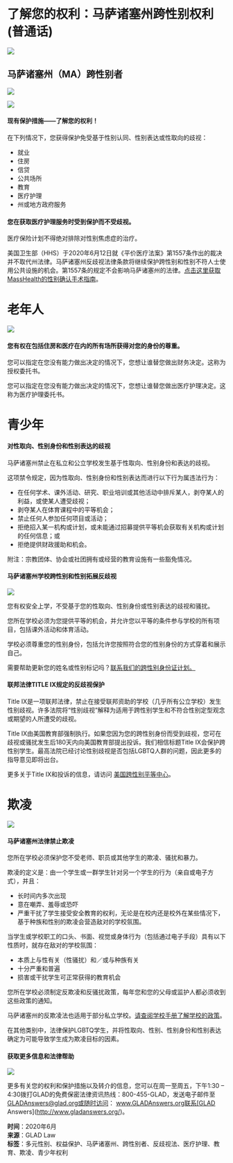 # 了解您的权利：马萨诸塞州跨性别权利 (普通话)

![](https://glad-org-wpom.nyc3.cdn.digitaloceanspaces.com/wp-content/uploads/2023/05/Progress-Pride-flag-above-trees.png)

## 马萨诸塞州（MA）跨性别者

![](https://glad-org-wpom.nyc3.cdn.digitaloceanspaces.com/wp-content/uploads/2020/06/infographic-illustrations-23-300x203.png)

![](https://glad-org-wpom.nyc3.cdn.digitaloceanspaces.com/wp-content/uploads/2020/06/infographic-illustrations-23-300x203.png)

#### 现有保护措施——了解您的权利！

在下列情况下，您获得保护免受基于性别认同、性别表达或性取向的歧视：

-   就业
-   住房
-   信贷
-   公共场所
-   教育
-   医疗护理
-   州或地方政府服务

#### 您在获取医疗护理服务时受到保护而不受歧视。

医疗保险计划不得绝对排除对性别焦虑症的治疗。

美国卫生部（HHS）于2020年6月12日就《平价医疗法案》第1557条作出的裁决并不取代州法律。马萨诸塞州反歧视法律条款将继续保护跨性别和性别不符人士使用公共设施的机会。第1557条的规定不会影响马萨诸塞州的法律。[点击这里获取MassHealth的性别确认手术指南](https://www.mass.gov/files/documents/2019/08/12/mg-genderaffirmingsurgery.pdf)。

# 老年人

![](https://glad-org-wpom.nyc3.cdn.digitaloceanspaces.com/wp-content/uploads/2020/06/infographic-illustrations-12-1-300x230.png)

#### 您有权在包括住房和医疗在内的所有场所获得对您的身份的尊重。

您可以指定在您没有能力做出决定的情况下，您想让谁替您做出财务决定。这称为授权委托书。

您可以指定在您没有能力做出决定的情况下，您想让谁替您做出医疗护理决定。这称为医疗护理委托书。

# 青少年

#### 对性取向、性别身份和性别表达的歧视

马萨诸塞州禁止在私立和公立学校发生基于性取向、性别身份和表达的歧视。

这项禁令规定，因为性取向、性别身份和性别表达而进行以下行为属违法行为：

-   在任何学术、课外活动、研究、职业培训或其他活动中排斥某人，剥夺某人的利益，或使某人遭受歧视；
-   剥夺某人在体育课程中的平等机会；
-   禁止任何人参加任何项目或活动；
-   拒绝招入某一机构或计划，或未能通过招募提供平等机会获取有关机构或计划的任何信息；或
-   拒绝提供财政援助和机会。

附注：宗教团体、协会或社团拥有或经营的教育设施有一些豁免情况。

#### 马萨诸塞州学校跨性别和性别拓展反歧视

![](https://glad-org-wpom.nyc3.cdn.digitaloceanspaces.com/wp-content/uploads/2020/06/infographic-illustrations-60-300x173.png)

您有权安全上学，不受基于您的性取向、性别身份或性别表达的歧视和骚扰。

您所在学校必须为您提供平等的机会，并允许您以平等的条件参与学校的所有项目，包括课外活动和体育活动。

学校必须尊重您的性别身份，包括允许您按照符合您的性别身份的方式穿着和展示自己。

需要帮助更新您的姓名或性别标记吗？[联系我们的跨性别身份证计划。](https://www.glad.org/ID)

#### 联邦法律TITLE IX规定的反歧视保护

Title IX是一项联邦法律，禁止在接受联邦资助的学校（几乎所有公立学校）发生性别歧视。许多法院将“性别歧视”解释为适用于跨性别学生和不符合性别定型观念或期望的人所遭受的歧视。

Title IX由美国教育部强制执行。如果您因为您的跨性别身份而受到歧视，您可在歧视或骚扰发生后180天内向美国教育部提出投诉。我们相信标题Title IX会保护跨性别学生。最高法院已经讨论性别歧视是否包括LGBTQ人群的问题，因此更多的指导意见即将出台。

更多关于Title IX和投诉的信息，请访问 [美国跨性别平等中心](https://transequality.org/know-your-rights/schools)。

# 欺凌

![](https://glad-org-wpom.nyc3.cdn.digitaloceanspaces.com/wp-content/uploads/2020/06/infographic-illustrations-15-300x295.png)

#### 马萨诸塞州法律禁止欺凌

您所在学校必须保护您不受老师、职员或其他学生的欺凌、骚扰和暴力。

欺凌的定义是：由一个学生或一群学生针对另一个学生的行为（亲自或电子方式），并且：

-   长时间内多次出现
-   意在嘲弄、羞辱或恐吓
-   严重干扰了学生接受安全教育的权利，无论是在校内还是校外在某些情况下，基于种族和性别的欺凌会营造敌对的学校氛围。

当学生或学校职工的口头、书面、视觉或身体行为（包括通过电子手段）具有以下性质时，就存在敌对的学校氛围：

-   本质上与性有关（性骚扰）和／或与种族有关
-   十分严重和普遍
-   损害或干扰学生可正常获得的教育机会

您所在学校必须制定反欺凌和反骚扰政策，每年您和您的父母或监护人都必须收到这些政策的通知。

马萨诸塞州的反欺凌法也适用于部分私立学校。[请查阅学校手册了解学校的政策](https://www.stopbullying.gov/laws/massachusetts/index.html)。

在其他类别中，法律保护LGBTQ学生，并将性取向、性别、性别身份和性别表达确定为可能导致学生成为欺凌目标的因素。

#### 获取更多信息和法律帮助

![](https://glad-org-wpom.nyc3.cdn.digitaloceanspaces.com/wp-content/uploads/2016/10/glad-answers-pop-up-image.png)

更多有关您的权利和保护措施以及转介的信息，您可以在周一至周五，下午1:30 – 4:30拨打GLAD的免费保密法律资讯热线：800-455-GLAD，发送电子邮件至 GLADAnswers@glad.org或随时访问： www.GLADAnswers.org联系[GLAD Answers](http://www.gladanswers.org/)。

**时间**：2020年6月  
**来源**：GLAD Law  
**标签**：多元性别、权益保护、马萨诸塞州、跨性别者、反歧视法、医疗护理、教育、欺凌、青少年权利